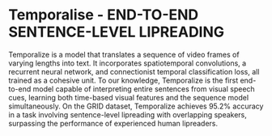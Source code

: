 # Temporalise - END-TO-END SENTENCE-LEVEL LIPREADING

Temporalize is a model that translates a sequence of video frames of varying lengths into text. It incorporates spatiotemporal convolutions, a recurrent neural network, and connectionist temporal classification loss, all trained as a cohesive unit. To our knowledge, Temporalize is the first end-to-end model capable of interpreting entire sentences from visual speech cues, learning both time-based visual features and the sequence model simultaneously. On the GRID dataset, Temporalize achieves 95.2% accuracy in a task involving sentence-level lipreading with overlapping speakers, surpassing the performance of experienced human lipreaders.
